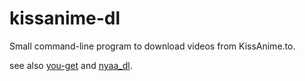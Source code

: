 # kissanime-dl
Small command-line program to download videos from KissAnime.to.

see also [you-get](https://github.com/myh1000/you-get) and [nyaa_dl](https://github.com/myh1000/nyaa_dl).

